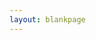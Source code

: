 ```yaml
---
layout: blankpage
---
```


<!-- <object data="{{ site.url }}{{ site.baseurl }}/pdfs/outlook.pdf" width="1000" height="1000" type="application/pdf"></object> -->

<div class='embed-responsive' style='padding-bottom:150%'>
    <object data='{{ site.url }}{{ site.baseurl }}/pdfs/outlook.pdf#toolbar=0&navpanes=1&scrollbar=1' type='application/pdf' width='100%' height='100%'></object>
</div>

<!-- .embed-responsive {
    position: relative;
    display: block;
    height: 0;
    padding: 0;
    overflow: hidden;
} -->

